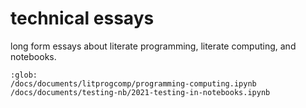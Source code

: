 # technical essays

long form essays about literate programming, literate computing, and notebooks.

```{toctree} 
:glob:
/docs/documents/litprogcomp/programming-computing.ipynb
/docs/documents/testing-nb/2021-testing-in-notebooks.ipynb
```

